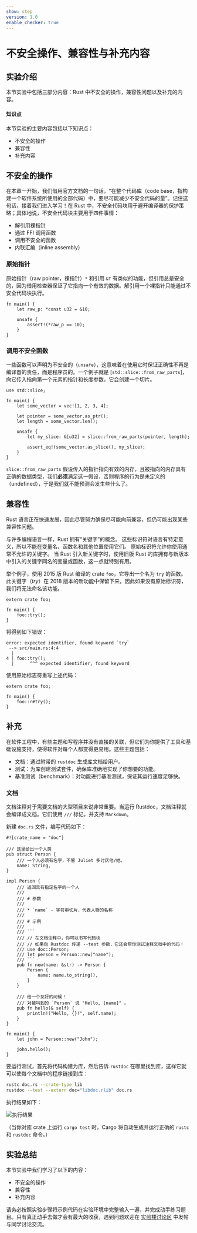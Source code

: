 ```yaml
---
show: step
version: 1.0
enable_checker: true
---
```


# 不安全操作、兼容性与补充内容

## 实验介绍

本节实验中包括三部分内容：Rust 中不安全的操作，兼容性问题以及补充的内容。

#### 知识点

本节实验的主要内容包括以下知识点：

- 不安全的操作
- 兼容性
- 补充内容

## 不安全的操作

在本章一开始，我们借用官方文档的一句话，“在整个代码库（code base，指构建一个软件系统所使用的全部代码）中，要尽可能减少不安全代码的量”。记住这句话，接着我们进入学习！在 Rust 中，不安全代码块用于避开编译器的保护策略；具体地说，不安全代码块主要用于四件事情：

- 解引用裸指针
- 通过 FFI 调用函数
- 调用不安全的函数
- 内联汇编（inline assembly）

### 原始指针

原始指针（raw pointer，裸指针）`*` 和引用 `&T` 有类似的功能，但引用总是安全的，因为借用检查器保证了它指向一个有效的数据。解引用一个裸指针只能通过不安全代码块执行。

```rust,editable
fn main() {
    let raw_p: *const u32 = &10;

    unsafe {
        assert!(*raw_p == 10);
    }
}
```

### 调用不安全函数

一些函数可以声明为不安全的（`unsafe`），这意味着在使用它时保证正确性不再是编译器的责任，而是程序员的。一个例子就是 [`std::slice::from_raw_parts`]，向它传入指向第一个元素的指针和长度参数，它会创建一个切片。

```rust,editable
use std::slice;

fn main() {
    let some_vector = vec![1, 2, 3, 4];

    let pointer = some_vector.as_ptr();
    let length = some_vector.len();

    unsafe {
        let my_slice: &[u32] = slice::from_raw_parts(pointer, length);

        assert_eq!(some_vector.as_slice(), my_slice);
    }
}
```

`slice::from_raw_parts` 假设传入的指针指向有效的内存，且被指向的内存具有正确的数据类型，我们**必须**满足这一假设，否则程序的行为是未定义的（undefined），于是我们就不能预测会发生些什么了。

## 兼容性

Rust 语言正在快速发展，因此尽管努力确保尽可能向前兼容，但仍可能出现某些兼容性问题。

与许多编程语言一样，Rust 拥有“关键字”的概念。 这些标识符对语言有特定意义，所以不能在变量名、函数名和其他位置使用它们。 原始标识符允许你使用通常不允许的关键字。 当 Rust 引入新关键字时，使用旧版 Rust 的库拥有与新版本中引入的关键字同名的变量或函数，这一点就特别有用。

举个例子，使用 2015 版 Rust 编译的 crate `foo`，它导出一个名为 `try` 的函数。 此关键字（_try_）在 2018 版本的新功能中保留下来，因此如果没有原始标识符，我们将无法命名该功能。

```rust,ignore
extern crate foo;

fn main() {
    foo::try();
}
```

将得到如下错误：

```text
error: expected identifier, found keyword `try`
 --> src/main.rs:4:4
  |
4 | foo::try();
  |      ^^^ expected identifier, found keyword
```

使用原始标志符重写上述代码：

```rust,ignore
extern crate foo;

fn main() {
    foo::r#try();
}
```

## 补充

在软件工程中，有些主题和写程序并没有直接的关联，但它们为你提供了工具和基础设施支持，使得软件对每个人都变得更易用。这些主题包括：

- 文档：通过附带的 `rustdoc` 生成库文档给用户。
- 测试：为库创建测试套件，确保库准确地实现了你想要的功能。
- 基准测试（benchmark）：对功能进行基准测试，保证其运行速度足够快。

### 文档

文档注释对于需要文档的大型项目来说非常重要。当运行 Rustdoc，文档注释就会编译成文档。它们使用 `///` 标记，并支持 `Markdown`。

新建 `doc.rs` 文件，编写代码如下：

```rust,editable,ignore,mdbook-runnable
#![crate_name = "doc"]

/// 这里给出一个人类
pub struct Person {
    /// 一个人必须有名字，不管 Juliet 多讨厌他/她。
    name: String,
}

impl Person {
    /// 返回具有指定名字的一个人
    ///
    /// # 参数
    ///
    /// * `name` - 字符串切片，代表人物的名称
    ///
    /// # 示例
    ///
    /// ```
    /// // 在文档注释中，你可以书写代码块
    /// // 如果向 Rustdoc 传递 --test 参数，它还会帮你测试注释文档中的代码！
    /// use doc::Person;
    /// let person = Person::new("name");
    /// ```
    pub fn new(name: &str) -> Person {
        Person {
            name: name.to_string(),
        }
    }

    /// 给一个友好的问候！
    /// 对被叫到的 `Person` 说 "Hello, [name]" 。
    pub fn hello(& self) {
        println!("Hello, {}!", self.name);
    }
}

fn main() {
    let john = Person::new("John");

    john.hello();
}
```

要运行测试，首先将代码构建为库，然后告诉 `rustdoc` 在哪里找到库，这样它就可以使每个文档中的程序链接到库：

```bash
rustc doc.rs --crate-type lib
rustdoc --test --extern doc="libdoc.rlib" doc.rs
```

执行结果如下：

![执行结果](https://doc.shiyanlou.com/courses/uid1172186-20200107-1578382945/wm)

（当你对库 crate 上运行 `cargo test` 时，Cargo 将自动生成并运行正确的 `rustc` 和 `rustdoc` 命令。）

## 实验总结

本节实验中我们学习了以下的内容：

- 不安全的操作
- 兼容性
- 补充内容

请务必按照实验步骤将示例代码在实验环境中完整输入一遍，并完成动手练习题目。只有真正动手去做才会有最大的收获，遇到问题欢迎在 [实验楼讨论区](https://www.shiyanlou.com/questions/) 中发帖与同学讨论交流。
